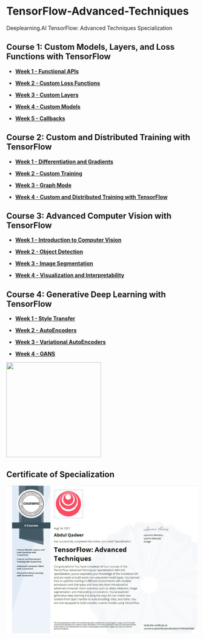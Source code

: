 # TensorFlow-Advanced-Techniques
Deeplearning.AI TensorFlow: Advanced Techniques Specialization

## Course 1: Custom Models, Layers, and Loss Functions with TensorFlow

* [**Week 1 - Functional APIs**](https://github.com/aqafridi/TensorFlow-Advanced-Techniques/tree/main/Custom%20Models%2C%20Layers%2C%20and%20Loss%20Functions%20with%20TensorFlow/Week%201%20Functional%20APIs)

* [**Week 2 - Custom Loss Functions**](https://github.com/aqafridi/TensorFlow-Advanced-Techniques/tree/main/Custom%20Models%2C%20Layers%2C%20and%20Loss%20Functions%20with%20TensorFlow/Week%202%20Custom%20Loss%20Functions)

* [**Week 3 - Custom Layers**](https://github.com/aqafridi/TensorFlow-Advanced-Techniques/tree/main/Custom%20Models%2C%20Layers%2C%20and%20Loss%20Functions%20with%20TensorFlow/Week%203%20Custom%20Layers)

* [**Week 4 - Custom Models**](https://github.com/aqafridi/TensorFlow-Advanced-Techniques/tree/main/Custom%20Models%2C%20Layers%2C%20and%20Loss%20Functions%20with%20TensorFlow/Week%204%20Custom%20Models)

* [**Week 5 - Callbacks**](https://github.com/aqafridi/TensorFlow-Advanced-Techniques/tree/main/Custom%20Models%2C%20Layers%2C%20and%20Loss%20Functions%20with%20TensorFlow/Week%205%20Callbacks)

## Course 2: Custom and Distributed Training with TensorFlow

* [**Week 1 - Differentiation and Gradients**](https://github.com/aqafridi/TensorFlow-Advanced-Techniques/tree/main/Custom%20and%20Distributed%20Training%20with%20TensorFlow/Week%201%20Differentiation%20and%20Gradients)

* [**Week 2 - Custom Training**](https://github.com/aqafridi/TensorFlow-Advanced-Techniques/tree/main/Custom%20and%20Distributed%20Training%20with%20TensorFlow/Week%202%20Custom%20Training)

* [**Week 3 - Graph Mode**](https://github.com/aqafridi/TensorFlow-Advanced-Techniques/tree/main/Custom%20and%20Distributed%20Training%20with%20TensorFlow/Week%203%20Graph%20Mode)

* [**Week 4 - Custom and Distributed Training with TensorFlow**](https://github.com/aqafridi/TensorFlow-Advanced-Techniques/tree/main/Custom%20and%20Distributed%20Training%20with%20TensorFlow/Week%204%20Distributed%20Training)

## Course 3: Advanced Computer Vision with TensorFlow

* [**Week 1 - Introduction to Computer Vision**](https://github.com/aqafridi/TensorFlow-Advanced-Techniques/tree/main/Advanced%20Computer%20Vision%20with%20TensorFlow/Week%201%20Introduction%20to%20Computer%20Vision)

* [**Week 2 - Object Detection**](https://github.com/aqafridi/TensorFlow-Advanced-Techniques/tree/main/Advanced%20Computer%20Vision%20with%20TensorFlow/Week%202%20Object%20Detection)


* [**Week 3 - Image Segmentation**](https://github.com/aqafridi/TensorFlow-Advanced-Techniques/tree/main/Advanced%20Computer%20Vision%20with%20TensorFlow/Week%203%20Image%20Segmentation)

* [**Week 4 - Visualization and Interpretability**](https://github.com/aqafridi/TensorFlow-Advanced-Techniques/tree/main/Advanced%20Computer%20Vision%20with%20TensorFlow/Week%204%20Visualization%20and%20Interpretability)

## Course 4: Generative Deep Learning with TensorFlow 

* [**Week 1 - Style Transfer**](https://github.com/aqafridi/TensorFlow-Advanced-Techniques/tree/main/Generative%20Deep%20Learning%20with%20TensorFlow/Week%201%20Style%20Transfer)

* [**Week 2 - AutoEncoders**](https://github.com/aqafridi/TensorFlow-Advanced-Techniques/tree/main/Generative%20Deep%20Learning%20with%20TensorFlow/Week%202%20AutoEncoders)

* [**Week 3 - Variational AutoEncoders**](https://github.com/aqafridi/TensorFlow-Advanced-Techniques/tree/main/Generative%20Deep%20Learning%20with%20TensorFlow/Week%203%20Variational%20AutoEncoders)

* [**Week 4 - GANS**](https://github.com/aqafridi/TensorFlow-Advanced-Techniques/tree/main/Generative%20Deep%20Learning%20with%20TensorFlow/Week%204%20GANs)
<img src="https://github.com/aqafridi/TensorFlow-Advanced-Techniques/blob/main/Generative%20Deep%20Learning%20with%20TensorFlow/Week%204%20GANs/anim.gif" width="250" height="250">
 
## Certificate of Specialization
![Tensorflow Advanced Techniques Specialization](https://github.com/aqafridi/TensorFlow-Advanced-Techniques/blob/main/Tensorflow%20Advanced%20Techniques%20Specialization.jpg)
